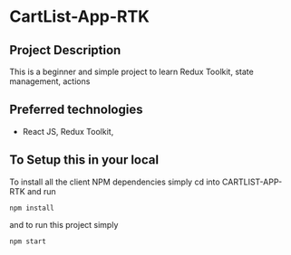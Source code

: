 # CartList-App-RTK

## Project Description

This is a beginner and simple project to learn Redux Toolkit, state management, actions

## Preferred technologies

- React JS, Redux Toolkit,

## To Setup this in your local 

To install all the client NPM dependencies simply cd into CARTLIST-APP-RTK  and run

```
npm install 
``` 
and to run this project simply

```
npm start
``` 

